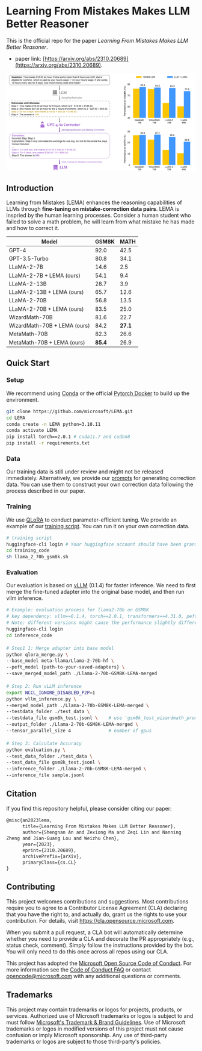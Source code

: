 # Learning From Mistakes Makes LLM Better Reasoner

This is the official repo for the paper *Learning From Mistakes Makes LLM Better Reasoner*.

 - paper link: [https://arxiv.org/abs/2310.20689](https://arxiv.org/abs/2310.20689).

<p align="center">
    <img src="./pictures/overall.png" width="800">
    <br>
</p>


## Introduction

Learning from Mistakes (LEMA) enhances the reasoning capabilities of LLMs through **fine-tuning on mistake-correction data pairs**.
LEMA is inspried by the human learning processes.
Consider a human student who failed to solve a math problem, he will learn from what mistake he has made and how to correct it.

| Model | GSM8K | MATH |
|---|-------|---|
| GPT-4 | 92.0  | 42.5 |
| GPT-3.5-Turbo | 80.8  | 34.1 |
| LLaMA-2-7B | 14.6  | 2.5 |
| LLaMA-2-7B + LEMA (ours) | 54.1  | 9.4 |
| LLaMA-2-13B | 28.7  | 3.9 |
| LLaMA-2-13B + LEMA (ours) | 65.7  | 12.6 |
| LLaMA-2-70B | 56.8  | 13.5 |
| LLaMA-2-70B + LEMA (ours) | 83.5  | 25.0 |
| WizardMath-70B | 81.6  | 22.7 |
| WizardMath-70B + LEMA (ours) | 84.2  | **27.1** |
| MetaMath-70B | 82.3  | 26.6 |
| MetaMath-70B + LEMA (ours) | **85.4** | 26.9 |


## Quick Start

### Setup

We recommend using [Conda](https://docs.conda.io/projects/miniconda) or the official [Pytorch Docker](https://hub.docker.com/layers/pytorch/pytorch/2.0.1-cuda11.7-cudnn8-devel/images/sha256-4f66166dd757752a6a6a9284686b4078e92337cd9d12d2e14d2d46274dfa9048?context=explore) to build up the environment.

```sh
git clone https://github.com/microsoft/LEMA.git
cd LEMA
conda create -n LEMA python=3.10.11
conda activate LEMA
pip install torch==2.0.1 # cuda11.7 and cudnn8
pip install -r requirements.txt
```

### Data

Our training data is still under review and might not be released immediately.
Alternatively, we provide our [prompts](./prompts) for generating correction data.
You can use them to construct your own correction data following the process described in our paper.


### Training

We use [QLoRA](https://github.com/artidoro/qlora) to conduct parameter-efficient tuning.
We provide an example of our [training script](./training_code/llama_2_70b_gsm8k.sh).
You can run it on your own correction data.

```sh
# training script
huggingface-cli login # Your huggingface account should have been granted access to llama2 models.
cd training_code
sh llama_2_70b_gsm8k.sh
```


### Evaluation

Our evaluation is based on [vLLM](https://github.com/vllm-project/vllm) (0.1.4) for faster inference.
We need to first merge the fine-tuned adapter into the original base model, and then run vllm inference.

```sh
# Example: evaluation process for llama2-70b on GSM8K
# key dependency: vllm==0.1.4, torch==2.0.1, transformers==4.31.0, peft==0.4.0
# Note: different versions might cause the performance slightly different from our reported results.
huggingface-cli login
cd inference_code

# Step1 1: Merge adapter into base model
python qlora_merge.py \
--base_model meta-llama/Llama-2-70b-hf \
--peft_model {path-to-your-saved-adapters} \
--save_merged_model_path ./Llama-2-70b-GSM8K-LEMA-merged

# Step 2: Run vLLM inference
export NCCL_IGNORE_DISABLED_P2P=1
python vllm_inference.py \
--merged_model_path ./Llama-2-70b-GSM8K-LEMA-merged \
--testdata_folder ./test_data \
--testdata_file gsm8k_test.jsonl \    # use 'gsm8k_test_wizardmath_prompt.jsonl' only for wizardmath models
--output_folder ./Llama-2-70b-GSM8K-LEMA-merged \
--tensor_parallel_size 4              # number of gpus

# Step 3: Calculate Accuracy
python evaluation.py \
--test_data_folder ./test_data \
--test_data_file gsm8k_test.jsonl \
--inference_folder ./Llama-2-70b-GSM8K-LEMA-merged \
--inference_file sample.jsonl
```


## Citation

If you find this repository helpful, please consider citing our paper:

```
@misc{an2023lema,
      title={Learning From Mistakes Makes LLM Better Reasoner}, 
      author={Shengnan An and Zexiong Ma and Zeqi Lin and Nanning Zheng and Jian-Guang Lou and Weizhu Chen},
      year={2023},
      eprint={2310.20689},
      archivePrefix={arXiv},
      primaryClass={cs.CL}
}
```

## Contributing

This project welcomes contributions and suggestions.  Most contributions require you to agree to a
Contributor License Agreement (CLA) declaring that you have the right to, and actually do, grant us
the rights to use your contribution. For details, visit https://cla.opensource.microsoft.com.

When you submit a pull request, a CLA bot will automatically determine whether you need to provide
a CLA and decorate the PR appropriately (e.g., status check, comment). Simply follow the instructions
provided by the bot. You will only need to do this once across all repos using our CLA.

This project has adopted the [Microsoft Open Source Code of Conduct](https://opensource.microsoft.com/codeofconduct/).
For more information see the [Code of Conduct FAQ](https://opensource.microsoft.com/codeofconduct/faq/) or
contact [opencode@microsoft.com](mailto:opencode@microsoft.com) with any additional questions or comments.

## Trademarks

This project may contain trademarks or logos for projects, products, or services. Authorized use of Microsoft 
trademarks or logos is subject to and must follow 
[Microsoft's Trademark & Brand Guidelines](https://www.microsoft.com/en-us/legal/intellectualproperty/trademarks/usage/general).
Use of Microsoft trademarks or logos in modified versions of this project must not cause confusion or imply Microsoft sponsorship.
Any use of third-party trademarks or logos are subject to those third-party's policies.
